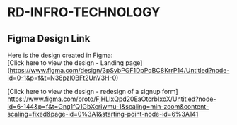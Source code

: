 # RD-INFRO-TECHNOLOGY
## Figma Design Link

Here is the design created in Figma:  
[Click here to view the design - Landing page]
(https://www.figma.com/design/3pSvbPGF1DpPqBC8KrrP14/Untitled?node-id=0-1&p=f&t=N38pzl0BFt2UnV3H-0)

[Click here to view the design - redesign of a signup form]
https://www.figma.com/proto/FjHLIxQpd20EaOtcrbIxoX/Untitled?node-id=6-144&p=f&t=Gng1fQ1GbXcriwmu-1&scaling=min-zoom&content-scaling=fixed&page-id=0%3A1&starting-point-node-id=6%3A141
